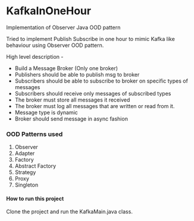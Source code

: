 # KafkaInOneHour
Implementation of Observer Java OOD pattern

Tried to implement Publish Subscribe in one hour to mimic Kafka like behaviour using Observer OOD pattern.

High level description - 

* Build a Message Broker (Only one broker)
* Publishers should be able to publish msg to broker 
* Subscribers should be able to subscribe to broker on specific types of messages 
* Subscribers should receive only messages of subscribed types 
* The broker must store all messages it received 
* The broker must log all messages that are written or read from it. 
* Message type is dynamic 
* Broker should send message in async fashion

### OOD Patterns used

1. Observer
2. Adapter
3. Factory
4. Abstract Factory
5. Strategy
6. Proxy
7. Singleton

#### How to run this project

Clone the project and run the KafkaMain.java class.
